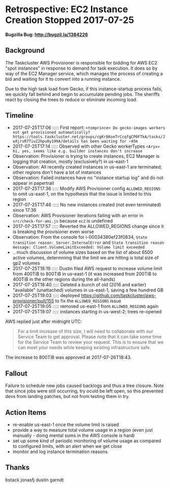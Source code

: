 # Retrospective: EC2 Instance Creation Stopped 2017-07-25
#### Bugzilla Bug: http://bugzil.la/1384226

## Background

The Taskcluster AWS Provisioner is responsible for bidding for AWS EC2 "spot
instances" in response to demand for task execution.  It does so by way of the
EC2 Manager service, which manages the process of creating a bid and waiting
for it to convert into a running instance.

Due to the high task load from Gecko, if this instance-startup process fails,
we quickly fall behind and begin to accumulate pending jobs. The sheriffs react
by closing the trees to reduce or eliminate incoming load.

## Timeline

  - 2017-07-25T17:06 ::::: First report: `<tomprince> Do gecko-images workers not get provisioned automatically? https://tools.taskcluster.net/groups/cgKr8KoeTrCcqfgCP0FTkA/tasks/JwXjrsR7TiuI2hpu8y199A/details has been waiting for ~45m`
  - 2017-07-25T17:14 ::::: Observed with other Gecko workerTypes `<Aryx> hi, yes, seems like e.g. builder instances don't increase`
  - Observation: Provisioner is trying to create instances, EC2 Manager is logging that creation, mostly (exclusively?) in us-east-1
  - Observation: All recently created instances in us-east-1 are terminated; other regions don't have a lot of instances
  - Observation: Failed instances have no "instance startup log" and do not appear in papertrail
  - 2017-07-25T17:36 ::::: Modify AWS Provisioner config `ALLOWED_REGIONS` to omit us-east-1, on the hypothesis that the issue is limited to this region
  - 2017-07-25T17:46 ::::: No new instances created (not even terminated) since 17:36
  - Observation: AWS Provisioner iterations failing with an error in `src/check-for-ami.js` because `ec2` is undefined
  - 2017-07-25T17:57 ::::: Reverted the ALLOWED_REGIONS change since it is breaking the provisioner even worse
  - Observation: From the console for i-00034380ef23f0834, `State transition reason: Server.InternalError` and `State transition reason message: Client.VolumeLimitExceeded: Volume limit exceeded`
  - .. much discussion of volume sizes based on the list of about 6500 active volumes, determining that the limit we are hitting is total size of gp2 volumes
  - 2017-07-25T18:19 ::::: Dustin filed AWS request to increase volume limit from 400TiB to 800TiB in us-east-1 (it was increased from 200TiB to 400TiB in the other regions during the all-hands)
  - 2017-07-25T18:40 ::::: Deleted a bunch of old (2016 and earlier) "available" (unattached) volumes in us-east-1, saving a few hundred GB
  - 2017-07-25T19:03 ::::: deployed https://github.com/taskcluster/aws-provisioner/pull/155 to fix the `ALLOWED_REGIONS` issue
  - 2017-07-25T19:05 ::::: removed us-east-1 from `ALLOWED_REGIONS` again
  - 2017-07-25T19:07 ::::: instances starting in us-west-2; trees re-opened

AWS replied just after midnight UTC:

>  For a limit increase of this size, I will need to collaborate with our
>  Service Team to get approval. Please note that it can take some time for the
>  Service Team to review your request. This is to ensure that we can meet your
>  needs while keeping existing infrastructure safe.

The increase to 800TiB was approved at 2017-07-26T18:43.

## Fallout

Failure to schedule new jobs caused backlogs and thus a tree closure. Note that
since jobs were still occurring, try oculd be left open, so this prevented devs
from landing patches, but not from testing them in try.

## Action Items

* re-enable us-east-1 once the volume limit is raised
* provide a way to measure total volume usage in a region (even just manually - doing mental sums in the AWS console is hard)
* set up some kind of periodic monitoring of volume usage as compared to configured limits, with an alert when we get close
* monitor and log instance termination reasons

## Thanks

bstack jonasfj dustin garndt
